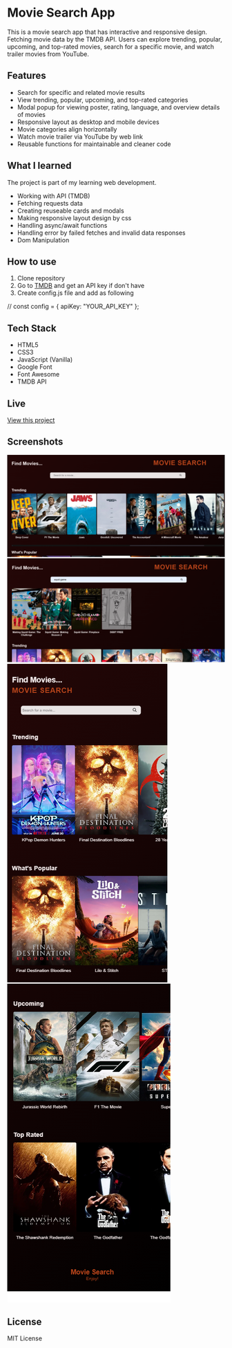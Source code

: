 
# Movie Search App

This is a movie search app that has interactive and responsive design. Fetching movie data by the TMDB API. Users can explore trending, popular, upcoming, and top-rated movies, search for a specific movie, and watch trailer movies from YouTube.

## Features
 
* Search for specific and related movie results
* View trending, popular, upcoming, and top-rated categories
* Modal popup for viewing poster, rating, language, and overview details of movies
* Responsive layout as desktop and mobile devices
* Movie categories align horizontally
* Watch movie trailer via YouTube by web link
* Reusable functions for maintainable and cleaner code

## What I learned

The project is part of my learning web development.

* Working with API (TMDB) 
* Fetching requests data 
* Creating reuseable cards and modals 
* Making responsive layout design by css
* Handling async/await functions
* Handling error by failed fetches and invalid data responses
* Dom Manipulation

## How to use

1. Clone repository
2. Go to [TMDB](https://developer.themoviedb.org/reference/intro/getting-started) and get an API key if don't have
3. Create config.js file and add as following
  
  // 
  const config = {
  apiKey: "YOUR_API_KEY"
};

## Tech Stack

* HTML5
* CSS3
* JavaScript (Vanilla)
* Google Font
* Font Awesome
* TMDB API

## Live
[View this project](https://github.com/m-lilyy/Movie-Search)

## Screenshots

![Preview](img/preview.png)
![Finding](img/finding.png)
![Mobile Upper](img/mobile-upper.png)
![Mobile Lower](img/mobile-lower.png)

## License

MIT License
